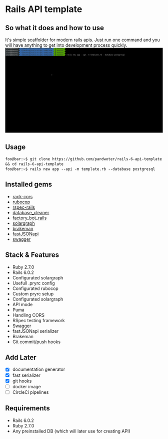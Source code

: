 # Rails API template

## So what it does and how to use
It's simple scaffolder for modern rails apis. Just run one command and you will have anything to get into development process quickly. 
![](demo/demo.gif)

## Usage
```console
foo@bar:~$ git clone https://github.com/pandwoter/rails-6-api-template && cd rails-6-api-template
foo@bar:~$ rails new app --api -m template.rb --database postgresql
```

## Installed gems
* [rack-cors](https://github.com/cyu/rack-cors)
* [rubocop](https://github.com/rubocop-hq/rubocop)
* [rspec-rails](https://github.com/rspec/rspec-rails)
* [database_cleaner](https://github.com/DatabaseCleaner/database_cleaner)
* [factory_bot_rails](https://github.com/thoughtbot/factory_bot_rails)
* [solargraph](https://github.com/castwide/solargraph)
* [brakeman](https://github.com/presidentbeef/brakeman)
* [fastJSONapi](https://github.com/Netflix/fast_jsonapi)
* [swagger](https://github.com/rswag/rswag)

## Stack & Features
* Ruby 2.7.0
* Rails 6.0.2
* Configurated solargraph
* Usefull .pryrc config
* Configurated rubocop
* Custom pryrc setup
* Configurated solargraph
* API mode
* Puma
* Handling CORS
* RSpec testing framework
* Swagger
* fastJSONapi serializer
* Brakeman 
* Git commit/push hooks

## Add Later
- [x] documentation generator
- [x] fast serializer
- [x] git hooks
- [ ] docker image
- [ ] CircleCi pipelines

## Requirements
* Rails 6.0.2
* Ruby 2.7.0
* Any preinstalled DB (which will later use for creating API)
